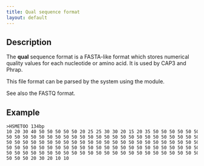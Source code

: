 ```yaml
---
title: Qual sequence format
layout: default
---
```


Description
-----------

The **qual** sequence format is a FASTA-like format which stores numerical quality values for each nucleotide or amino acid. It is used by CAP3 and Phrap.

This file format can be parsed by the system using the module.

See also the FASTQ format.

Example
-------

```
>HSMETOO 134bp
10 20 30 40 50 50 50 50 50 20 25 25 30 30 20 15 20 35 50 50 50 50 50 50 
50 50 50 50 50 50 50 50 50 50 50 50 50 50 50 50 50 50 50 50 50 50 50 50 
50 50 50 50 50 50 50 50 50 50 50 50 50 50 50 50 50 50 50 50 50 50 50 50 
50 50 50 50 50 50 50 50 50 50 50 50 50 50 50 50 50 50 50 50 50 50 50 50 
50 50 50 50 50 50 50 50 50 50 50 50 50 50 50 50 50 50 50 50 50 50 50 50 
50 50 50 20 30 20 10 10

```

